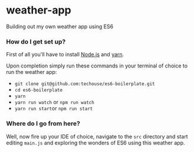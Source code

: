 # weather-app

Building out my own weather app using ES6

### How do I get set up?

First of all you'll have to install [Node.js](href:https://nodejs.org/en/) and
[yarn](href:https://yarnpkg.com/en/docs/install).

Upon completion simply run these commands in your terminal of choice to run the
weather app:

* `git clone git@github.com:techouse/es6-boilerplate.git`
* `cd es6-boilerplate`
* `yarn`
* `yarn run watch` or `npm run watch`
* `yarn run start`or `npm run start`

### Where do I go from here?

Well, now fire up your IDE of choice, navigate to the `src` directory and start
editing `main.js` and exploring the wonders of ES6 using this weather app.
